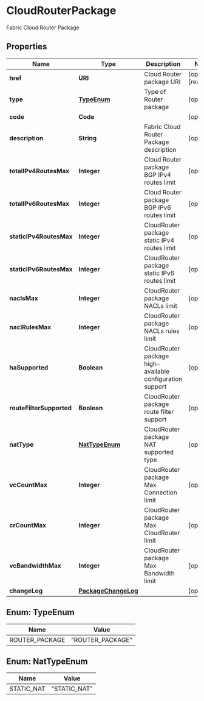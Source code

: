 

# CloudRouterPackage

Fabric Cloud Router Package

## Properties

| Name | Type | Description | Notes |
|------------ | ------------- | ------------- | -------------|
|**href** | **URI** | Cloud Router package URI |  [optional] [readonly] |
|**type** | [**TypeEnum**](#TypeEnum) | Type of Router package |  [optional] |
|**code** | **Code** |  |  [optional] |
|**description** | **String** | Fabric Cloud Router Package description |  [optional] |
|**totalIPv4RoutesMax** | **Integer** | Cloud Router package BGP IPv4 routes limit |  [optional] |
|**totalIPv6RoutesMax** | **Integer** | Cloud Router package BGP IPv6 routes limit |  [optional] |
|**staticIPv4RoutesMax** | **Integer** | CloudRouter package static IPv4 routes limit |  [optional] |
|**staticIPv6RoutesMax** | **Integer** | CloudRouter package static IPv6 routes limit |  [optional] |
|**naclsMax** | **Integer** | CloudRouter package NACLs limit |  [optional] |
|**naclRulesMax** | **Integer** | CloudRouter package NACLs rules limit |  [optional] |
|**haSupported** | **Boolean** | CloudRouter package high-available configuration support |  [optional] |
|**routeFilterSupported** | **Boolean** | CloudRouter package route filter support |  [optional] |
|**natType** | [**NatTypeEnum**](#NatTypeEnum) | CloudRouter package NAT supported type |  [optional] |
|**vcCountMax** | **Integer** | CloudRouter package Max Connection limit |  [optional] |
|**crCountMax** | **Integer** | CloudRouter package Max CloudRouter limit |  [optional] |
|**vcBandwidthMax** | **Integer** | CloudRouter package Max Bandwidth limit |  [optional] |
|**changeLog** | [**PackageChangeLog**](PackageChangeLog.md) |  |  [optional] |



## Enum: TypeEnum

| Name | Value |
|---- | -----|
| ROUTER_PACKAGE | &quot;ROUTER_PACKAGE&quot; |



## Enum: NatTypeEnum

| Name | Value |
|---- | -----|
| STATIC_NAT | &quot;STATIC_NAT&quot; |



